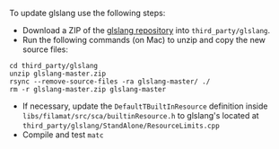 To update glslang use the following steps:

- Download a ZIP of the [glslang repository](https://github.com/KhronosGroup/glslang) into `third_party/glslang`.
- Run the following commands (on Mac) to unzip and copy the new source files:

```
cd third_party/glslang
unzip glslang-master.zip
rsync --remove-source-files -ra glslang-master/ ./
rm -r glslang-master.zip glslang-master
```

- If necessary, update the `DefaultTBuiltInResource` definition inside `libs/filamat/src/sca/builtinResource.h` to glslang's located at
`third_party/glslang/StandAlone/ResourceLimits.cpp`
- Compile and test `matc`

